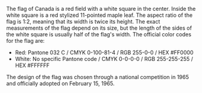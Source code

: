 The flag of Canada is a red field with a white square in the center. Inside the white square is a red stylized 11-pointed maple leaf. The aspect ratio of the flag is 1:2, meaning that its width is twice its height. The exact measurements of the flag depend on its size, but the length of the sides of the white square is usually half of the flag's width. The official color codes for the flag are:

- Red: Pantone 032 C / CMYK 0-100-81-4 / RGB 255-0-0 / HEX #FF0000
- White: No specific Pantone code / CMYK 0-0-0-0 / RGB 255-255-255 / HEX #FFFFFF

The design of the flag was chosen through a national competition in 1965 and officially adopted on February 15, 1965.
